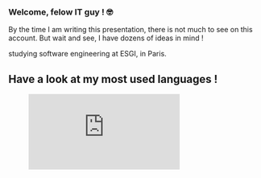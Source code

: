 ### Welcome, felow IT guy ! 🤓

By the time I am writing this presentation, there is not much to see on this account. But wait and see, I have dozens of ideas in mind ! 

studying software engineering at ESGI, in Paris.

## Have a look at my most used languages ! 

<figure><embed src="https://wakatime.com/share/@vagahbond/3d40424f-4c4d-47cf-be26-c38e4d6210b8.svg"></embed></figure>
<!--
**Vagahbond/Vagahbond** is a ✨ _special_ ✨ repository because its `README.md` (this file) appears on your GitHub profile.

Here are some ideas to get you started:

- 🔭 I’m currently working on ...
- 🌱 I’m currently learning ...
- 👯 I’m looking to collaborate on ...
- 🤔 I’m looking for help with ...
- 💬 Ask me about ...
- 📫 How to reach me: ...
- 😄 Pronouns: ...
- ⚡ Fun fact: ...
-->
